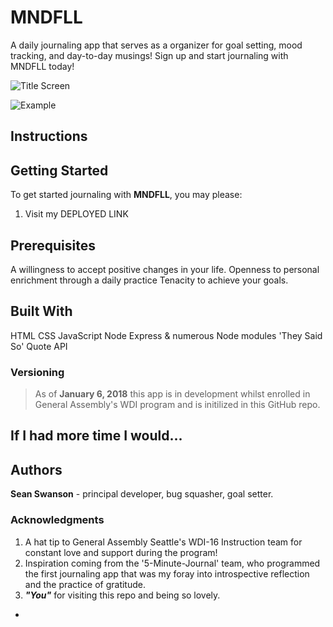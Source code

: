 # MNDFLL
A daily journaling app that serves as a organizer for goal setting, mood tracking, and day-to-day musings! Sign up and start journaling with MNDFLL today!

![Title Screen](title.png)

![Example](example.png)

## Instructions



## Getting Started

   To get started journaling with **MNDFLL**, you may please:

   1. Visit my DEPLOYED LINK
   

## Prerequisites

  A willingness to accept positive changes in your life.
  Openness to personal enrichment through a daily practice
  Tenacity to achieve your goals.



## Built With

  HTML
  CSS
  JavaScript
  Node
  Express & numerous Node modules
  'They Said So' Quote API

### Versioning

> As of **January 6, 2018** this app is in development whilst enrolled in General Assembly's WDI program and is initilized in this GitHub repo.
 

## If I had more time I would...

> 


## Authors

**Sean Swanson** - principal developer, bug squasher, goal setter.


### Acknowledgments

1. A hat tip to General Assembly Seattle's WDI-16 Instruction team for constant love and support during the program!
2. Inspiration coming from the '5-Minute-Journal' team, who programmed the first journaling app that was my foray into introspective reflection and the practice of gratitude.
3. _**"You"**_ for visiting this repo and being so lovely.

-
